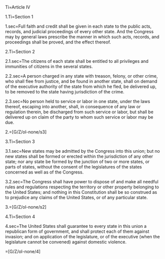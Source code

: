 Ti=Article IV

1.Ti=Section 1

1.sec=Full faith and credit shall be given in each state to the public acts, records, and judicial proceedings of every other state. And the Congress may by general laws prescribe the manner in which such acts, records, and proceedings shall be proved, and the effect thereof.

2.Ti=Section 2

2.1.sec=The citizens of each state shall be entitled to all privileges and immunities of citizens in the several states.

2.2.sec=A person charged in any state with treason, felony, or other crime, who shall flee from justice, and be found in another state, shall on demand of the executive authority of the state from which he fled, be delivered up, to be removed to the state having jurisdiction of the crime.

2.3.sec=No person held to service or labor in one state, under the laws thereof, escaping into another, shall, in consequence of any law or regulation therein, be discharged from such service or labor, but shall be delivered up on claim of the party to whom such service or labor may be due.

2.=[G/Z/ol-none/s3]

3.Ti=Section 3

3.1.sec=New states may be admitted by the Congress into this union; but no new states shall be formed or erected within the jurisdiction of any other state; nor any state be formed by the junction of two or more states, or parts of states, without the consent of the legislatures of the states concerned as well as of the Congress.

3.2.sec=The Congress shall have power to dispose of and make all needful rules and regulations respecting the territory or other property belonging to the United States; and nothing in this Constitution shall be so construed as to prejudice any claims of the United States, or of any particular state.

3.=[G/Z/ol-none/s2]

4.Ti=Section 4

4.sec=The United States shall guarantee to every state in this union a republican form of government, and shall protect each of them against invasion; and on application of the legislature, or of the executive (when the legislature cannot be convened) against domestic violence.

=[G/Z/ol-none/4]
